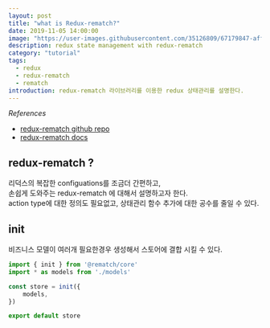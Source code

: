 ```yaml
---
layout: post
title: "what is Redux-rematch?"
date: 2019-11-05 14:00:00
image: "https://user-images.githubusercontent.com/35126809/67179847-aff26d80-f412-11e9-9b4c-0c3a3248cc0a.jpg"
description: redux state management with redux-rematch
category: "tutorial"
tags:
  - redux
  - redux-rematch
  - rematch
introduction: redux-rematch 라이브러리를 이용한 redux 상태관리를 설명한다.
---
```


*References* 
- [redux-rematch github repo](https://github.com/rematch/rematch)
- [redux-rematch docs](https://rematch.github.io/rematch/#/)

## redux-rematch ?
리덕스의 복잡한 configuations를 조금더 간편하고,  
손쉽게 도와주는 redux-rematch 에 대해서 설명하고자 한다.  
action type에 대한 정의도 필요없고, 상태관리 함수 추가에 대한 공수를 줄일 수 있다.

## init
비즈니스 모델이 여러개 필요한경우 생성해서 스토어에 결합 시킬 수 있다.

```js
import { init } from '@rematch/core'
import * as models from './models'

const store = init({
    models,
})

export default store
```